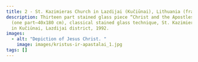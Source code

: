 ```yaml
---
title: 2 - St. Kazimieras Church in Lazdijai (Kučiūnai), Lithuania (fragment)
description: Thirteen part stained glass piece “Christ and the Apostles”, 9 m²
  (one part–40x180 cm), classical stained glass technique, St. Kazimieras Church
  in Kučiūnai, Lazdijai district, 1992.
images:
  - alt: "Depiction of Jesus Christ. "
    image: images/kristus-ir-apastalai_1.jpg
tags: []
---
```


